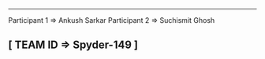 ----------------------------------------
Participant 1 => Ankush Sarkar
Participant 2 => Suchismit Ghosh  

[ TEAM ID => Spyder-149 ]
----------------------------------------